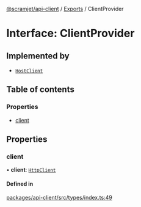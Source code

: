 [@scramjet/api-client](../README.md) / [Exports](../modules.md) / ClientProvider

# Interface: ClientProvider

## Implemented by

- [`HostClient`](../classes/HostClient.md)

## Table of contents

### Properties

- [client](ClientProvider.md#client)

## Properties

### client

• **client**: [`HttpClient`](HttpClient.md)

#### Defined in

[packages/api-client/src/types/index.ts:49](https://github.com/scramjetorg/transform-hub/blob/HEAD/packages/api-client/src/types/index.ts#L49)

